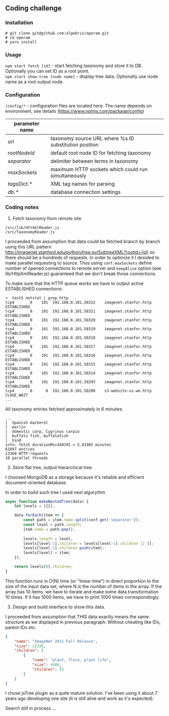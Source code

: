 ## Coding challenge

### Installation 

```
# git clone git@github.com:algebris/operam.git
# cd operam
# yarn install
```

### Usage

`npm start fetch [id]` - start fetching taxonomy and store it to DB. Optionally you can set ID as a root point.  
`npm start show-tree [node name]` - display tree data. Optionally use node name as a root output node.

### Configuration

`/config/*` - configuration files are located here. The name depends on environment, see details (https://www.npmjs.com/package/config)

| parameter name | |
| ---- | ---- |
| *uri* | taxonomy source URL where %s ID substitution position |
| *rootNodeId* | default root node ID for fetching taxonomy |
| *separator* | delimiter between terms in taxonomy |
| *maxSockets* | maximum HTTP sockets which could run simultaneously |
| *tagsDict.\** | XML tag names for parsing |
| *db.\** | database connection settings |

### Coding notes
1. Fetch taxonomy from remote site 

```
/src/lib/HttXmlReader.js
/src/TaxonomyReader.js
```

I proceeded from assumption that data could be fetched branch by branch using this URL pattern 
http://imagenet.stanford.edu/python/tree.py/SubtreeXML?rootid={id} so there should be a hundreds of requests. In order to optimize it
I desided to make parallel requesting to source. Thus using `conf.maxSockets` define number of opened connections to remote server and
`keepAlive` option (see lib/HttpXmlReader.js) guaranteed that we don't break those connections.

To make sure that the HTTP queue works we have to output active ESTABLISHED connections:
```
➜  test5 netstat | grep http
tcp4       0    101  192.168.0.101.58322    imagenet.stanfor.http  ESTABLISHED
tcp4       0    101  192.168.0.101.58321    imagenet.stanfor.http  ESTABLISHED
tcp4       0    101  192.168.0.101.58320    imagenet.stanfor.http  ESTABLISHED
tcp4       0    101  192.168.0.101.58319    imagenet.stanfor.http  ESTABLISHED
tcp4       0    101  192.168.0.101.58318    imagenet.stanfor.http  ESTABLISHED
tcp4       0    101  192.168.0.101.58317    imagenet.stanfor.http  ESTABLISHED
tcp4       0    101  192.168.0.101.58316    imagenet.stanfor.http  ESTABLISHED
tcp4       0    101  192.168.0.101.58315    imagenet.stanfor.http  ESTABLISHED
tcp4       0    101  192.168.0.101.58314    imagenet.stanfor.http  ESTABLISHED
tcp4       0    101  192.168.0.101.58293    imagenet.stanfor.http  ESTABLISHED
tcp4       0      0  192.168.0.101.58200    s3-website-us-we.http  CLOSE_WAIT 
...
```

All taxonomy entries fetched approximately in 6 minutes:
```
...
|  Spanish mackerel
|  marlin
|  domestic carp, Cyprinus carpio
|  buffalo fish, buffalofish
|  hind
info: fetch durationMs=349191 = 5.81985 minutes
61697 entries
13360 HTTP-requests
10 parallel threads
```

2. Store flat tree, output hierarchical tree.

I choosed MongoDB as a storage because it's reliable and efficient document-oriented database. 

In order to build such tree I used next algorythm

```javascript
async function makeNestedTree(data) {
	let levels = [{}];

	data.forEach(item => {
		const path = item.name.split(conf.get('separator'));
		const level = path.length;
		item.name = path.pop();
		
		levels.length = level;
		levels[level-1].children = levels[level-1].children || [];
		levels[level-1].children.push(item);
		levels[level] = item;
	});

	return levels[0].children;
}
```

This function runs in O(N) time (or "linear time") in direct proportion to the size of the input data set, where N is the number of items in the array.
If the array has 10 items, we have to iterate and make some data transformation 10 times. If it has 1000 items, we have to print 1000 times correspondingly.

3. Design and build interface to show this data.

I proceeded from assumption that THIS data exactly means the same structure as we displayed in previous paragraph. Without cheating like IDs, parent-IDs etc.

```json
{
    "name": "ImageNet 2011 Fall Release",
    "size": 32326,
    "children": [
        {
            "name": "plant, flora, plant life",
            "size": 4486,
            "children": []
        }
    ]
}
```
I chose jsTree plugin as a quite mature solution. I've been using it about 7 years ago developing one site (it is still alive and work as it's expected).

Search still in process ...





